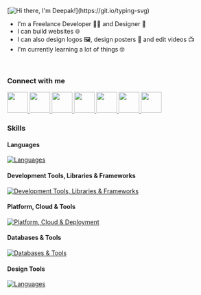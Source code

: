 [![Hi there, I'm Deepak!](https://readme-typing-svg.demolab.com?font=Inter+Tight&weight=600&size=30&duration=2500&pause=1000&color=0078D7&vCenter=true&width=435&lines=Hi+there%2C+I'm+Karthik!)](https://git.io/typing-svg)

- I'm a Freelance Developer 👨‍💻 and Designer 🎨
- I can build websites 🌐
- I can also design logos 🖼️, design posters 📜 and edit videos 📺
- I'm currently learning a lot of things 🤓

<br/>

### Connect with me

<a href="https://twitter.com/Karthik_6603" target="_blank">
	<img src="https://uxwing.com/wp-content/themes/uxwing/download/brands-and-social-media/twitter-app-icon.svg" width="48" height="48"></img>
</a>
<a href="https://instagram.com/karxthik_6" target="_blank">
	<img src="https://uxwing.com/wp-content/themes/uxwing/download/brands-and-social-media/ig-instagram-icon.svg" width="48" height="48"></img>
</a>
<a href="https://threads.net/@karxthik_6" target="_blank">
	<img src="https://uxwing.com/wp-content/themes/uxwing/download/brands-and-social-media/threads-app-icon.svg"  width="48" height="48"></img>
</a>
<a href="https://facebook.com/bairavaa.karthik.10 target="_blank">
	<img src="https://uxwing.com/wp-content/themes/uxwing/download/brands-and-social-media/facebook-square-icon.svg" width="48" height="48"></img>
</a>
<a href="https://linkedin.com/in/karthik-6603p" target="_blank">
	<img src="https://uxwing.com/wp-content/themes/uxwing/download/brands-and-social-media/linkedin-app-icon.svg" width="48" height="48"></img>
</a>
<a href="https://t.me/karthik6603" target="_blank">
	<img src="https://uxwing.com/wp-content/themes/uxwing/download/brands-and-social-media/telegram-icon.svg" width="48" height="48"></img>
</a>
<a href="mailto:karthik.p6603@gmail.com" target="_blank">
	<img src="https://uxwing.com/wp-content/themes/uxwing/download/brands-and-social-media/gmail-icon.svg" width="48" height="48"></img>
</a>

<br/>

### Skills

#### Languages

[![Languages](https://skillicons.dev/icons?i=java,js&perline=6)](https://skillicons.dev)

#### Development Tools, Libraries & Frameworks

[![Development Tools, Libraries & Frameworks](https://skillicons.dev/icons?i=react,typescript,tailwind,html,css&perline=6)](https://skillicons.dev)

#### Platform, Cloud & Tools

[![Platform, Cloud & Deployment](https://skillicons.dev/icons?i=linux,nginx,docker,git,github,postman,vscode&perline=6)](https://skillicons.dev)

#### Databases & Tools

[![Databases & Tools](https://skillicons.dev/icons?i=mysql&perline=6)](https://skillicons.dev)

#### Design Tools

[![Languages](https://skillicons.dev/icons?i=ps,ai,figma&perline=6)](https://skillicons.dev)
